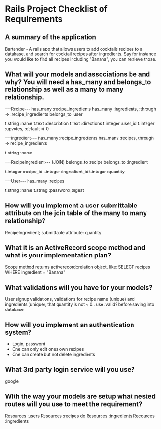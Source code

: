 # Rails Project Checklist of Requirements

## A summary of the application
Bartender - A rails app that allows users to add cocktails recipes to a database, and search for cocktail recipes after ingredients. Say for instance you would like to find all recipes including "Banana", you can retrieve those.

## What will your models and associations be and why? You will need a has_many and belongs_to relationship as well as a many to many relationship.
---Recipe---
has_many :recipe_ingredients
has_many :ingredients, :through => :recipe_ingredients
belongs_to :user

  t.string :name
  t.text :description
  t.text :directions
  t.integer :user_id
  t.integer :upvotes, :default => 0

---Ingredient---
has_many :recipe_ingredients
has_many :recipes, through => recipe_ingredients

  t.string :name

---RecipeIngredient--- (JOIN)
belongs_to :recipe
belongs_to :ingredient

  t.integer :recipe_id
  t.integer :ingredient_id
  t.integer :quantity

---User---
has_many :recipes

  t.string :name
  t.string :password_digest

## How will you implement a user submittable attribute on the join table of the many to many relationship?
RecipeIngredient; submittable attribute: quantity

## What it is an ActiveRecord scope method and what is your implementation plan?
Scope method returns activerecord::relation object, like: SELECT recipes WHERE ingredient = "Banana"

## What validations will you have for your models?
User signup validations, validations for recipe name (unique) and ingredients (unique), that quantity is not < 0.. use .valid? before saving into database


## How will you implement an authentication system?
- Login, password
- One can only edit ones own recipes
- One can create but not delete ingredients


## What 3rd party login service will you use?
google

## With the way your models are setup what nested routes will you use to meet the requirement?
Resources :users
Resources :recipes do
	Resources :ingredients
Recources :ingredients
